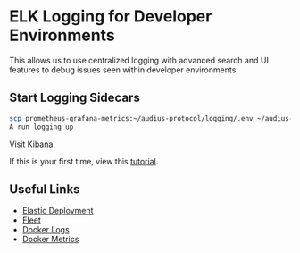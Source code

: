 # ELK Logging for Developer Environments

This allows us to use centralized logging with advanced search and UI features to debug
issues seen within developer environments.

## Start Logging Sidecars

```bash
scp prometheus-grafana-metrics:~/audius-protocol/logging/.env ~/audius-protocol/logging/.env
A run logging up
```

Visit [Kibana](https://audius-1.kb.us-central1.gcp.cloud.es.io:9243/app/discover#/view/34f13000-eed1-11ec-8016-d75b5a9924cc).

If this is your first time, view this [tutorial](https://www.elastic.co/guide/en/kibana/8.2/document-explorer.html).

## Useful Links

* [Elastic Deployment](https://cloud.elastic.co/deployments/814a17235d004d12bb315e8d466e32e3)
* [Fleet](https://audius-1.kb.us-central1.gcp.cloud.es.io:9243/app/fleet/agents)
* [Docker Logs](https://bit.ly/3wqEWYS)
* [Docker Metrics](https://audius-1.kb.us-central1.gcp.cloud.es.io:9243/app/kibana#/dashboard/docker-AV4REOpp5NkDleZmzKkE)

